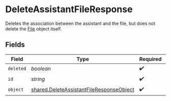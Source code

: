 # DeleteAssistantFileResponse

Deletes the association between the assistant and the file, but does not delete the [File](/docs/api-reference/files) object itself.


## Fields

| Field                                                                                                       | Type                                                                                                        | Required                                                                                                    | Description                                                                                                 |
| ----------------------------------------------------------------------------------------------------------- | ----------------------------------------------------------------------------------------------------------- | ----------------------------------------------------------------------------------------------------------- | ----------------------------------------------------------------------------------------------------------- |
| `deleted`                                                                                                   | *boolean*                                                                                                   | :heavy_check_mark:                                                                                          | N/A                                                                                                         |
| `id`                                                                                                        | *string*                                                                                                    | :heavy_check_mark:                                                                                          | N/A                                                                                                         |
| `object`                                                                                                    | [shared.DeleteAssistantFileResponseObject](../../../sdk/models/shared/deleteassistantfileresponseobject.md) | :heavy_check_mark:                                                                                          | N/A                                                                                                         |